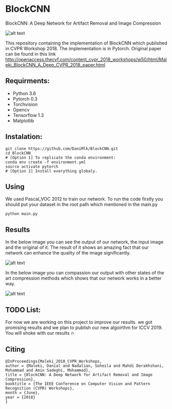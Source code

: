 # BlockCNN
BlockCNN: A Deep Network for Artifact Removal and Image Compression


![alt text](https://github.com/DaniMlk/BlockCNN/blob/master/Snapshot.png)

This repository containing the implementation of BlockCNN which published in CVPR Workshop 2018. The implementation is in Pytorch.
Original paper can be found in this link http://openaccess.thecvf.com/content_cvpr_2018_workshops/w50/html/Maleki_BlockCNN_A_Deep_CVPR_2018_paper.html

## Requirments:
- Python 3.6
- Pytorch 0.3
- Torchvision
- Opencv
- Tensorflow 1.3
- Matplotlib

## Instalation:
```
git clone https://github.com/DaniMlk/BlockCNN.git
cd BlockCNN
# [Option 1] To replicate the conda environment:
conda env create -f environment.yml
source activate pytorch
# [Option 2] Install everything globaly.
```
## Using
We used Pascal_VOC 2012 to train our network. To run the code firstly you should put your dataset in the root path which mentioned in the main.py

```
python main.py
```

## Results
In the below image you can see the output of our network, the input image and the original of it. The result of it shows an amazing fact that our network can enhance the quality of the image significantly.

![alt text](https://github.com/DaniMlk/BlockCNN/blob/master/Result.png)


In the below image you can compassion our output with other states of the art compression methods which shows that our network works in a better way.

![alt text](https://github.com/DaniMlk/BlockCNN/blob/master/Comprasion.png)

## TODO List:
For now we are working on this project to improve our results. we got promising results and we plan to publish our new algoirthm for ICCV 2019. You will shoke with our results :fire:

## Citing
```
@InProceedings{Maleki_2018_CVPR_Workshops,
author = {Maleki, Danial and Nadalian, Soheila and Mahdi Derakhshani, Mohammad and Amin Sadeghi, Mohammad},
title = {BlockCNN: A Deep Network for Artifact Removal and Image Compression},
booktitle = {The IEEE Conference on Computer Vision and Pattern Recognition (CVPR) Workshops},
month = {June},
year = {2018}
}
```
